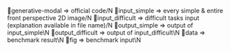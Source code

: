 🚀generative-modal => official code/N
🚀input_simple => every simple & entire front perspective 2D image/N
🚀input_difficult => difficult tasks input (explanation available in file name)/N
🚀output_simple => output of input_simple\N
🚀output_difficult => output of input_difficult\N
🚀data => benchmark result\N
🚀fig => benchmark input\N
